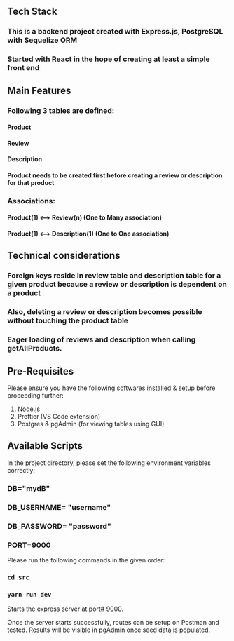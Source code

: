 ## Tech Stack

### This is a backend project created with Express.js, PostgreSQL with Sequelize ORM

### Started with React in the hope of creating at least a simple front end

## Main Features

### Following 3 tables are defined:

#### Product

#### Review

#### Description

#### Product needs to be created first before creating a review or description for that product

### Associations:

#### Product(1) <--> Review(n) (One to Many association)

#### Product(1) <--> Description(1) (One to One association)

## Technical considerations

### Foreign keys reside in review table and description table for a given product because a review or description is dependent on a product

### Also, deleting a review or description becomes possible without touching the product table

### Eager loading of reviews and description when calling getAllProducts.

## Pre-Requisites

Please ensure you have the following softwares installed & setup before proceeding further:

1. Node.js
2. Prettier (VS Code extension)
3. Postgres & pgAdmin (for viewing tables using GUI)

## Available Scripts

In the project directory, please set the following environment variables correctly:

### DB="mydB"

### DB_USERNAME= "username"

### DB_PASSWORD= "password"

### PORT=9000

Please run the following commands in the given order:

### `cd src`

### `yarn run dev`

Starts the express server at port# 9000.

Once the server starts successfully, routes can be setup on Postman and tested. Results will be visible in pgAdmin once seed data is populated.
